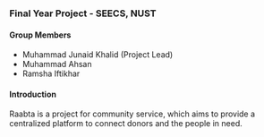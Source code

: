 ### Final Year Project - SEECS, NUST 

#### Group Members

- Muhammad Junaid Khalid (Project Lead)
- Muhammad Ahsan
- Ramsha Iftikhar

#### Introduction
Raabta is a project for community service, which aims to provide a centralized platform to connect donors and the people in need. 
